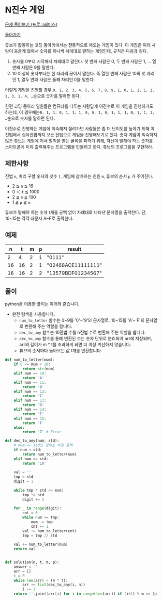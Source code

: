 # N진수 게임

[문제 풀어보기 (프로그래머스)](https://programmers.co.kr/learn/courses/30/lessons/17687)

[돌아가기](/../)

튜브가 활동하는 코딩 동아리에서는 전통적으로 해오는 게임이 있다. 이 게임은 여러 사람이 둥글게 앉아서 숫자를 하나씩 차례대로 말하는 게임인데, 규칙은 다음과 같다.

1. 숫자를 0부터 시작해서 차례대로 말한다. 첫 번째 사람은 0, 두 번째 사람은 1, … 열 번째 사람은 9를 말한다.
2. 10 이상의 숫자부터는 한 자리씩 끊어서 말한다. 즉 열한 번째 사람은 10의 첫 자리인 1, 열두 번째 사람은 둘째 자리인 0을 말한다.

이렇게 게임을 진행할 경우,`0, 1, 2, 3, 4, 5, 6, 7, 8, 9, 1, 0, 1, 1, 1, 2, 1, 3, 1, 4, …`순으로 숫자를 말하면 된다.

한편 코딩 동아리 일원들은 컴퓨터를 다루는 사람답게 이진수로 이 게임을 진행하기도 하는데, 이 경우에는`0, 1, 1, 0, 1, 1, 1, 0, 0, 1, 0, 1, 1, 1, 0, 1, 1, 1, …`순으로 숫자를 말하면 된다.

이진수로 진행하는 게임에 익숙해져 질려가던 사람들은 좀 더 난이도를 높이기 위해 이진법에서 십육진법까지 모든 진법으로 게임을 진행해보기로 했다. 숫자 게임이 익숙하지 않은 튜브는 게임에 져서 벌칙을 받는 굴욕을 피하기 위해, 자신이 말해야 하는 숫자를 스마트폰에 미리 출력해주는 프로그램을 만들려고 한다. 튜브의 프로그램을 구현하라.

## 제한사항

진법 `n`, 미리 구할 숫자의 갯수 `t`, 게임에 참가하는 인원 `m`, 튜브의 순서 `p` 가 주어진다.

- 2 ≦ `n` ≦ 16
- 0 ＜ `t` ≦ 1000
- 2 ≦ `m` ≦ 100
- 1 ≦ `p` ≦ `m`

튜브가 말해야 하는 숫자 t개를 공백 없이 차례대로 나타낸 문자열을 출력한다. 단, 10~15는 각각 대문자 A~F로 출력한다.

## 예제

| n | t | m | p | result |
| - | - | - | - | - |
| 2 | 4 | 2 | 1 | "0111" |
| 16 | 16 | 2 | 1 | "02468ACE11111111" |
| 16 | 16 | 2 | 2 | "13579BDF01234567" |

## 풀이

python을 이용한 풀이는 아래와 같습니다.

- 완전 탐색을 사용합니다.
    - `num_to_letter` 함수는 0~9를 '0'~'9'의 문자열로, 10~15를 'A'~'F'의 문자열로 변환해 주는 역할을 합니다.
    - `dec_to_any` 함수는 10진법 수를 n진법 수로 변환해 주는 역할을 합니다.
    - `dec_to_any` 함수를 통해 변환된 수는 숫자 단위로 분리되어 arr에 저장되며, arr의 길이가 m * t를 초과하게 되면 더 이상 계산하지 않습니다.
    - 튜브의 순서마다 돌아오는 값 t개를 반환합니다.

```python
def num_to_letter(num):
    if 0 <= num < 10:
        return str(num)
    elif num == 10:
        return 'A'
    elif num == 11:
        return 'B'
    elif num == 12:
        return 'C'
    elif num == 13:
        return 'D'
    elif num == 14:
        return 'E'
    elif num == 15:
        return 'F'
    else:
        return 'Z' # Error

def dec_to_any(num, std):
    # num <= std인 경우는 바로 출력
    if num < std:
        return num_to_letter(num)
    elif num == std:
        return '10'
    
    val = ''
    tmp = std
    digit = 1
    
    while tmp * std <= num:
        tmp *= std
        digit += 1
    
    for _ in range(digit):
        cnt = 0
        while num >= tmp:
            num -= tmp
            cnt += 1
        val += num_to_letter(cnt)
        tmp = tmp // std
    
    val += num_to_letter(num)
    return val
    

def solution(n, t, m, p):
    answer = ''
    arr = []
    i = 0
    while len(arr) < (m * t):
        arr += list(dec_to_any(i, n))
        i += 1
    return ''.join([arr[i] for i in range(len(arr)) if (i+1) % m == (p % m)][:t])
```